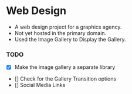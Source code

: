 Web Design
=============

 - A web design project for a graphics agency.
 - Not yet hosted in the primary domain.
 - Used the Image Gallery to Display the Gallery.

### TODO

 - [x] Make the image gallery a separate library
 - [] Check for the Gallery Transition options
 - [] Social Media Links
